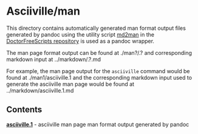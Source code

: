 # Asciiville/man

This directory contains automatically generated man format output files
generated by pandoc using the utility script
[md2man](https://gitlab.com/doctorfree/DoctorFreeScripts/-/blob/master/scripts/md2man.sh)
in the [DoctorFreeScripts repository](https://gitlab.com/doctorfree/DoctorFreeScripts)
is used as a pandoc wrapper.

The man page format output can be found at ./man?/<command>.?
and corresponding markdown input at ../markdown/<command>.?.md

For example, the man page output for the `asciiville` command would be found at
./man1/asciiville.1 and the corresponding markdown input used to generate the
asciiville man page would be found at ../markdown/asciiville.1.md

## Contents

[**asciiville.1**](man1/asciiville.1) - asciiville man page man format output generated by pandoc
